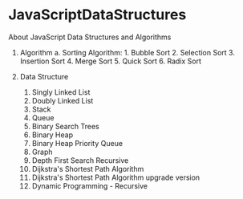 # JavaScriptDataStructures
 About JavaScript Data Structures and Algorithms

1. Algorithm
    a. Sorting Algorithm:
        1. Bubble Sort
        2. Selection Sort
        3. Insertion Sort
        4. Merge Sort
        5. Quick Sort
        6. Radix Sort

2. Data Structure
    1. Singly Linked List
    2. Doubly Linked List
    3. Stack
    4. Queue
    5. Binary Search Trees
    6. Binary Heap
    7. Binary Heap Priority Queue
    8. Graph
    9. Depth First Search Recursive
    10. Dijkstra's Shortest Path Algorithm
    11. Dijkstra's Shortest Path Algorithm upgrade version
    12. Dynamic Programming - Recursive